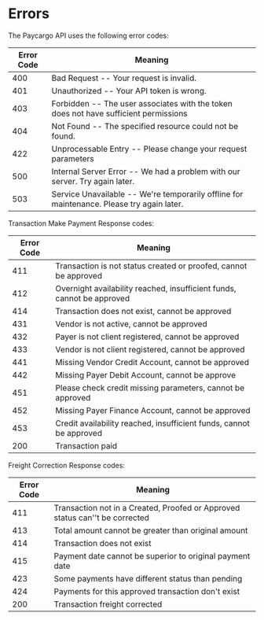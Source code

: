 # Errors

The Paycargo API uses the following error codes:

Error Code | Meaning
---------- | -------
400 | Bad Request -- Your request is invalid.
401 | Unauthorized -- Your API token is wrong.
403 | Forbidden -- The user associates with the token does not have sufficient permissions
404 | Not Found -- The specified resource could not be found.
422 | Unprocessable Entry -- Please change your request parameters
500 | Internal Server Error -- We had a problem with our server. Try again later.
503 | Service Unavailable -- We're temporarily offline for maintenance. Please try again later.


Transaction Make Payment Response codes:

Error Code | Meaning
---------- | -------
411 | Transaction is not status created or proofed, cannot be approved
412 | Overnight availability reached, insufficient funds, cannot be approved
414 | Transaction does not exist, cannot be approved
431 | Vendor is not active, cannot be approved
432 | Payer is not client registered, cannot be approved
433 | Vendor is not client registered, cannot be approved
441 | Missing Vendor Credit Account, cannot be approved
442 | Missing Payer Debit Account, cannot be approve
451 | Please check credit missing parameters, cannot be approved
452 | Missing Payer Finance Account, cannot be approved
453 | Credit availability reached, insufficient funds, cannot be approved
200 | Transaction paid


Freight Correction Response codes:

Error Code | Meaning
---------- | --------
411 | Transaction not in a Created, Proofed or Approved status can''t be corrected
413 | Total amount cannot be greater than original amount
414 | Transaction does not exist
415 | Payment date cannot be superior to original payment date
423 | Some payments have different status than pending
424 | Payments for this approved transaction don't exist
200 | Transaction freight corrected
